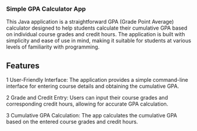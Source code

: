### Simple GPA Calculator App
This Java application is a straightforward GPA (Grade Point Average) calculator designed to help students calculate their cumulative GPA based on individual course grades and credit hours. The application is built with simplicity and ease of use in mind, making it suitable for students at various levels of familiarity with programming.

## Features
1 User-Friendly Interface: The application provides a simple command-line interface for entering course details and obtaining the cumulative GPA.

2 Grade and Credit Entry: Users can input their course grades and corresponding credit hours, allowing for accurate GPA calculation.

3 Cumulative GPA Calculation: The app calculates the cumulative GPA based on the entered course grades and credit hours.
